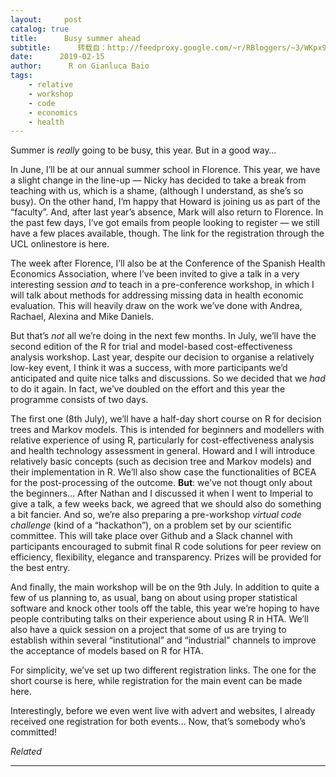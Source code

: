 ```yaml
---
layout:     post
catalog: true
title:      Busy summer ahead
subtitle:      转载自：http://feedproxy.google.com/~r/RBloggers/~3/WKpx9gR2X1Q/
date:      2019-02-15
author:      R on Gianluca Baio
tags:
    - relative
    - workshop
    - code
    - economics
    - health
---
```






Summer is *really* going to be busy, this year. But in a good way…

In June, I’ll be at our annual summer school in Florence. This year, we have a slight change in the line-up — Nicky has decided to take a break from teaching with us, which is a shame, (although I understand, as she’s so busy). On the other hand, I’m happy that Howard is joining us as part of the “faculty”. And, after last year’s absence, Mark will also return to Florence. In the past few days, I’ve got emails from people looking to register — we still have a few places available, though. The link for the registration through the UCL onlinestore is here.

The week after Florence, I’ll also be at the Conference of the Spanish Health Economics Association, where I’ve been invited to give a talk in a very interesting session *and* to teach in a pre-conference workshop, in which I will talk about methods for addressing missing data in health economic evaluation. This will heavily draw on the work we’ve done with Andrea, Rachael, Alexina and Mike Daniels.

But that’s *not* all we’re doing in the next few months. In July, we’ll have the second edition of the R for trial and model-based cost-effectiveness analysis workshop. Last year, despite our decision to organise a relatively low-key event, I think it was a success, with more participants we’d anticipated and quite nice talks and discussions. So we decided that we *had* to do it again. In fact, we’ve doubled on the effort and this year the programme consists of two days.

The first one (8th July), we’ll have a half-day short course on R for decision trees and Markov models. This is intended for beginners and modellers with relative experience of using R, particularly for cost-effectiveness analysis and health technology assessment in general. Howard and I will introduce relatively basic concepts (such as decision tree and Markov models) and their implementation in R. We’ll also show case the functionalities of BCEA for the post-processing of the outcome. **But**: we’ve not thougt only about the beginners… After Nathan and I discussed it when I went to Imperial to give a talk, a few weeks back, we agreed that we should also do something a bit fancier. And so, we’re also preparing a pre-workshop *virtual code challenge* (kind of a “hackathon”), on a problem set by our scientific committee. This will take place over Github and a Slack channel with participants encouraged to submit final R code solutions for peer review on efficiency, flexibility, elegance and transparency. Prizes will be provided for the best entry.

And finally, the main workshop will be on the 9th July. In addition to quite a few of us planning to, as usual, bang on about using proper statistical software and knock other tools off the table, this year we’re hoping to have people contributing talks on their experience about using R in HTA. We’ll also have a quick session on a project that some of us are trying to establish within several “institutional” and “industrial” channels to improve the acceptance of models based on R for HTA.

For simplicity, we’ve set up two different registration links. The one for the short course is here, while registration for the main event can be made here.

Interestingly, before we even went live with advert and websites, I already received one registration for both events… Now, that’s somebody who’s committed!


*Related*








---

